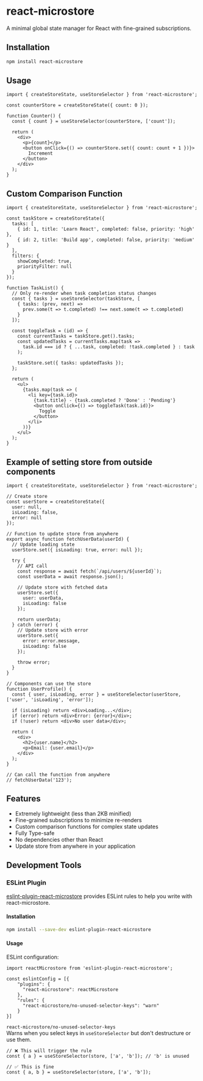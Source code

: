 # react-microstore

A minimal global state manager for React with fine-grained subscriptions.

## Installation

```bash
npm install react-microstore
```

## Usage

```tsx
import { createStoreState, useStoreSelector } from 'react-microstore';

const counterStore = createStoreState({ count: 0 });

function Counter() {
  const { count } = useStoreSelector(counterStore, ['count']);

  return (
    <div>
      <p>{count}</p>
      <button onClick={() => counterStore.set({ count: count + 1 })}>
        Increment
      </button>
    </div>
  );
}
```

## Custom Comparison Function

```tsx
import { createStoreState, useStoreSelector } from 'react-microstore';

const taskStore = createStoreState({
  tasks: [
    { id: 1, title: 'Learn React', completed: false, priority: 'high' },
    { id: 2, title: 'Build app', completed: false, priority: 'medium' }
  ],
  filters: {
    showCompleted: true,
    priorityFilter: null
  }
});

function TaskList() {
  // Only re-render when task completion status changes
  const { tasks } = useStoreSelector(taskStore, [
    { tasks: (prev, next) => 
      prev.some(t => t.completed) !== next.some(t => t.completed) 
    }
  ]);
  
  const toggleTask = (id) => {
    const currentTasks = taskStore.get().tasks;
    const updatedTasks = currentTasks.map(task => 
      task.id === id ? { ...task, completed: !task.completed } : task
    );
    
    taskStore.set({ tasks: updatedTasks });
  };
  
  return (
    <ul>
      {tasks.map(task => (
        <li key={task.id}>
          {task.title} - {task.completed ? 'Done' : 'Pending'}
          <button onClick={() => toggleTask(task.id)}>
            Toggle
          </button>
        </li>
      ))}
    </ul>
  );
}
```

## Example of setting store from outside components

```tsx
import { createStoreState, useStoreSelector } from 'react-microstore';

// Create store
const userStore = createStoreState({
  user: null,
  isLoading: false,
  error: null
});

// Function to update store from anywhere
export async function fetchUserData(userId) {
  // Update loading state
  userStore.set({ isLoading: true, error: null });
  
  try {
    // API call
    const response = await fetch(`/api/users/${userId}`);
    const userData = await response.json();
    
    // Update store with fetched data
    userStore.set({ 
      user: userData,
      isLoading: false 
    });
    
    return userData;
  } catch (error) {
    // Update store with error
    userStore.set({ 
      error: error.message,
      isLoading: false 
    });
    
    throw error;
  }
}

// Components can use the store
function UserProfile() {
  const { user, isLoading, error } = useStoreSelector(userStore, ['user', 'isLoading', 'error']);
  
  if (isLoading) return <div>Loading...</div>;
  if (error) return <div>Error: {error}</div>;
  if (!user) return <div>No user data</div>;
  
  return (
    <div>
      <h2>{user.name}</h2>
      <p>Email: {user.email}</p>
    </div>
  );
}

// Can call the function from anywhere
// fetchUserData('123');
```

## Features

- Extremely lightweight (less than 2KB minified)
- Fine-grained subscriptions to minimize re-renders
- Custom comparison functions for complex state updates
- Fully Type-safe
- No dependencies other than React
- Update store from anywhere in your application

## Development Tools

### ESLint Plugin

[eslint-plugin-react-microstore](https://www.npmjs.com/package/eslint-plugin-react-microstore) provides ESLint rules to help you write with react-microstore.

#### Installation

```bash
npm install --save-dev eslint-plugin-react-microstore
```

#### Usage

ESLint configuration:

```tsx
import reactMicrostore from 'eslint-plugin-react-microstore';

const eslintConfig = [{
    "plugins": {
      "react-microstore": reactMicrostore
    },
    "rules": {
      "react-microstore/no-unused-selector-keys": "warn"
    }
}]
```

 `react-microstore/no-unused-selector-keys`  
  Warns when you select keys in `useStoreSelector` but don't destructure or use them.

```tsx
// ❌ This will trigger the rule
const { a } = useStoreSelector(store, ['a', 'b']); // 'b' is unused

// ✅ This is fine
const { a, b } = useStoreSelector(store, ['a', 'b']);
```